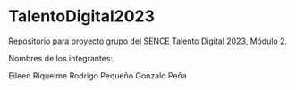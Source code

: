 # TalentoDigital2023
Repositorio para proyecto grupo del SENCE Talento Digital 2023, Módulo 2.

Nombres de los integrantes:

Eileen Riquelme
Rodrigo Pequeño
Gonzalo Peña


